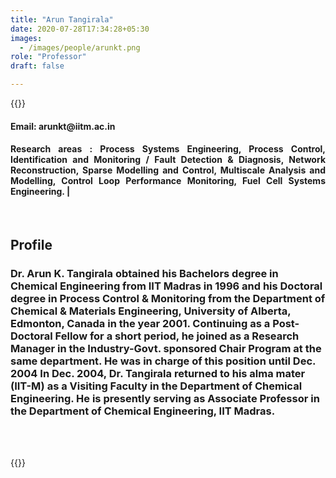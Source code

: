 ```yaml
---
title: "Arun Tangirala"
date: 2020-07-28T17:34:28+05:30
images:
  - /images/people/arunkt.png
role: "Professor"
draft: false

---
```


{{<rawhtml>}} 

<div align="justify">
<h4>Email: arunkt@iitm.ac.in</h4>
<h4>Research areas : Process Systems Engineering, Process Control, Identification and Monitoring / Fault Detection & Diagnosis, Network Reconstruction, Sparse Modelling and Control, Multiscale Analysis and Modelling, Control Loop Performance Monitoring, Fuel Cell Systems Engineering. |</h4>
</div>
<br>
<div>
	<h2>Profile</h2>
	<h3 class="mt-2">
	Dr. Arun K. Tangirala obtained his Bachelors degree in Chemical Engineering from IIT Madras in 1996 and his Doctoral degree in Process Control & Monitoring from the Department of Chemical & Materials Engineering, University of Alberta, Edmonton, Canada in the year 2001. Continuing as a Post-Doctoral Fellow for a short period, he joined as a Research Manager in the Industry-Govt. sponsored Chair Program at the same department. He was in charge of this position until Dec. 2004 In Dec. 2004, Dr. Tangirala returned to his alma mater (IIT-M) as a Visiting Faculty in the Department of Chemical Engineering. He is presently serving as  Associate Professor in  the Department of Chemical Engineering, IIT Madras.
    </h3>

</div>

<br>
<br>

{{</rawhtml>}}